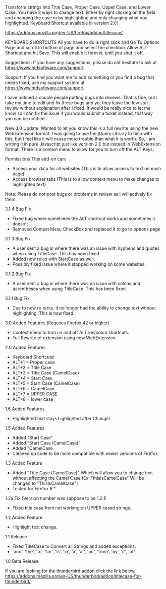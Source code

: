 Transform strings into Title Case, Proper Case, Upper Case, and Lower Case.
You have 2 ways to change text. Either by right clicking on the field and changing the case or by highlighting and only changing what you highlighted. Keyboard Shortcut available in version 2.0!

https://addons.mozilla.org/en-US/firefox/addon/titlecase/

KEYBOARD SHORTCUTS All you have to do is right click and Go To Options Page and scroll to bottom of page and select the checkbox Allow ALT Shortcut and hit Save. This will enable it forever, until you shut it off.

Suggestions: If you have any suggestions, please do not hesitate to ask at https://www.htdsoftware.com/support

Support: If you find you want me to add something or you find a bug that needs fixed, use my support system at https://www.htdsoftware.com/support

I have noticed a couple people putting bugs into reviews. That is fine, but I take my time to edit and fix these bugs and yet they leave the low star review without explanation after I fixed. It would be really nice to let me know so I can fix the issue if you would submit a ticket instead, that way you can be notified.

New 3.0 Update: Wanted to let you know this is a full rewrite using the new WebExtension format. I was going to use the jQuery Library to help with this, but I feel like it will cause more trouble than what it is worth. So, I am writing it in pure Javascript just like version 2.0 but instead in WebExtension format. There is a context menu to allow for you to turn off the ALT Keys.

Permissions
This add-on can:
- Access your data for all websites (This is to allow access to text on each page)
- Access browser tabs (This is to allow context menu to make changes to highlighted text)

Note: Please do not post bugs or problems in review as I will actively fix them.

3.1.4 Bug Fix
- Fixed bug where sometimes the ALT shortcut works and sometimes it doesn't
- Removed Context Menu CheckBox and replaced it to go to options page

3.1.3 Bug Fix
- A user sent a bug in where there was an issue with hyphens and quotes when using TitleCase. This has been fixed.
- Added new rules with StartCase as well.
- Possibly fixed issue where it stopped working on some websites. 

3.1.2 Bug Fix
- A user sent a bug in where there was an issue with colons and parentheses when using TitleCase. This has been fixed. 

3.1.1 Bug Fix
- Due to new re-write, it no longer had the ability to change text without highlighting. This is now fixed.

3.0 Added Features (Requires Firefox 42 or higher)
- Context menu to turn on and off ALT keyboard shortcuts.
- Full Rewrite of extension using new WebExtension

2.0 Added Features
- Keyboard Shortcuts!
- ALT+1 = Proper case
- ALT+2 = Title Case
- ALT+3 = Title Case (CamelCase)
- ALT+4 = Start Case
- ALT+5 = Start Case (CamelCase)
- ALT+6 = CamelCase
- ALT+7 = UPPER CASE
- ALT+8 = lower case

1.6 Added Features
- Highlighted text stays highlighted after Change!

1.5 Added Features
- Added "Start Case"
- Added "Start Case (CamelCase)"
- Added "CamelCase
- Cleaned up code to be more compatible with newer versions of Firefox

1.3 Added Feature
- Added "Title Case (CamelCase)" Which will allow you to change text without affecting the Camel Case (Ex: "thisIsCamelCase" Will be changed to "ThisIsCamelCase")
- Tested for Firefox 6.*

1.2a Fix (Version number was suppose to be 1.2.1)
- Fixed title case from not working on UPPER cased strings.

1.2 Added Feature
- Highlight text change. 

1.1 Release
- Fixed TitleCase to Convert all Strings and added exceptions.
- 'and', 'the', 'to', 'for', 'is', 'in', 'a', 'at', 'an', 'from', 'by', 'if', 'of'

1.0 Beta Release

If you are looking for the thunderbird addon click the link below.
https://addons.mozilla.org/en-US/thunderbird/addon/titlecase-for-thunderbird/